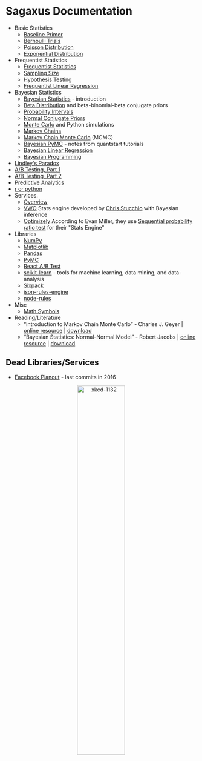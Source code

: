 # Sagaxus Documentation

* Basic Statistics
  * [Baseline Primer](./baseline-primer.md)
  * [Bernoulli Trials](./bernoulli-trials.md)
  * [Poisson Distribution](./poisson.md)
  * [Exponential Distribution](./exponential.md)
* Frequentist Statistics
  * [Frequentist Statistics](./frequentist-statistics.md)
  * [Sampling Size](./sampling-size.md)
  * [Hypothesis Testing](./hypothesis-testing.md)
  * [Frequentist Linear Regression](frequentist-linear-regression.md)
* Bayesian Statistics
  * [Bayesian Statistics](./bayesian-statistics.md) - introduction
  * [Beta Distribution](./beta.md) and beta-binomial-beta conjugate priors
  * [Probability Intervals](./probability-intervals.md)
  * [Normal Conjugate Priors](./normal-conjugate.md)
  * [Monte Carlo](./monte-carlo.md) and Python simulations
  * [Markov Chains](./markov-chains.md)
  * [Markov Chain Monte Carlo](./mcmc.md) (MCMC)
  * [Bayesian PyMC](./bayesian-pymc) - notes from quantstart tutorials
  * [Bayesian Linear Regression](./bayesian-linear-regression.md)
  * [Bayesian Programming](./bayesian-programming.md)
* [Lindley's Paradox](./lindleys-paradox.md)
* [A/B Testing, Part 1](./ab-testing-part-1.md)
* [A/B Testing, Part 2](./ab-testing-part-2.md)
* [Predictive Analytics](./predictive-analytics.md)
* [r or python](./r-or-python.md)
* Services.
  * [Overview](./services/README.md)
  * [VWO](https://vwo.com/) Stats engine developed by [Chris Stucchio](https://www.chrisstucchio.com/) with Bayesian inference
  * [Optimizely](./services/optimizely.md) According to Evan Miller, they use [Sequential probability ratio test](https://en.wikipedia.org/wiki/Sequential_probability_ratio_test) for their "Stats Engine"
* Libraries
  * [NumPy](./libraries/numpy.md)
  * [Matplotlib](./libraries/matplotlib.md)
  * [Pandas](./libraries/pandas.md)
  * [PyMC](./libraries/pymc.md)
  * [React A/B Test](./libraries/react-ab-test.md)
  * [scikit-learn](./libraries/scikit-learn.md) - tools for machine learning, data mining, and data-analysis
  * [Sixpack](./libraries/sixpack.md)
  * [json-rules-engine](./libraries/json-rules-engine.md)
  * [node-rules](./libraries/node-rules.md)
* Misc
  * [Math Symbols](./misc/math-symbols.md)
* Reading/Literature
  * &ldquo;Introduction to Markov Chain Monte Carlo&rdquo; - Charles J. Geyer | [online resource](https://www.mcmchandbook.net/HandbookChapter1.pdf) | [download](./literature/charles_j_geyer-introduction-to-mcmc.pdf)
  * &ldquo;Bayesian Statistics: Normal-Normal Model&rdquo; - Robert Jacobs | [online resource](http://www2.bcs.rochester.edu/sites/jacobslab/cheat_sheet/bayes_Normal_Normal.pdf) | [download](./literature/robert_jacobs-basyesian-statistics-normal-normal-model.pdf)

## Dead Libraries/Services

* [Facebook Planout](http://facebook.github.io/planout/) - last commits in 2016

<p align="center">
    <img
        src="https://imgs.xkcd.com/comics/frequentists_vs_bayesians_2x.png"
        style="width: 50%;text-align: center;"
        width="50%"
        align="center"
        alt="xkcd-1132" />
</p>

